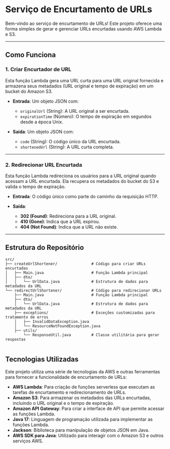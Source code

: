 # **Serviço de Encurtamento de URLs**

Bem-vindo ao serviço de encurtamento de URLs! Este projeto oferece uma forma simples de gerar e gerenciar URLs encurtadas usando AWS Lambda e S3.

---

## **Como Funciona**

### 1. **Criar Encurtador de URL**
Esta função Lambda gera uma URL curta para uma URL original fornecida e armazena seus metadados (URL original e tempo de expiração) em um bucket do Amazon S3.

- **Entrada**:
  Um objeto JSON com:
    - `originalUrl` (String): A URL original a ser encurtada.
    - `expirationTime` (Número): O tempo de expiração em segundos desde a época Unix.

- **Saída**:
  Um objeto JSON com:
    - `code` (String): O código único da URL encurtada.
    - `shortenedUrl` (String): A URL curta completa.

---

### 2. **Redirecionar URL Encurtada**
Esta função Lambda redireciona os usuários para a URL original quando acessam a URL encurtada. Ela recupera os metadados do bucket do S3 e valida o tempo de expiração.

- **Entrada**:
  O código único como parte do caminho da requisição HTTP.

- **Saída**:
    - **302 (Found)**: Redireciona para a URL original.
    - **410 (Gone)**: Indica que a URL expirou.
    - **404 (Not Found)**: Indica que a URL não existe.

---

## **Estrutura do Repositório**

```plaintext
src/
├── createUrlShortener/               # Código para criar URLs encurtadas
│   ├── Main.java                     # Função Lambda principal
│   ├── dto/
│   │   └── UrlData.java              # Estrutura de dados para metadados da URL
└── redirectUrlShortener/             # Código para redirecionar URLs
    ├── Main.java                     # Função Lambda principal
    ├── dto/
    │   └── UrlData.java              # Estrutura de dados para metadados da URL
    ├── exceptions/                   # Exceções customizadas para tratamento de erros
    │   ├── InvalidDataException.java
    │   └── ResourceNotFoundException.java
    ├── utils/
        └── ResponseUtil.java         # Classe utilitária para gerar respostas


```


## **Tecnologias Utilizadas**

Este projeto utiliza uma série de tecnologias da AWS e outras ferramentas para fornecer a funcionalidade de encurtamento de URLs:

- **AWS Lambda**: Para criação de funções serverless que executam as tarefas de encurtamento e redirecionamento de URLs.
- **Amazon S3**: Para armazenar os metadados das URLs encurtadas, incluindo o URL original e o tempo de expiração.
- **Amazon API Gateway**: Para criar a interface de API que permite acessar as funções Lambda.
- **Java 17**: Linguagem de programação utilizada para implementar as funções Lambda.
- **Jackson**: Biblioteca para manipulação de objetos JSON em Java.
- **AWS SDK para Java**: Utilizado para interagir com o Amazon S3 e outros serviços AWS.




